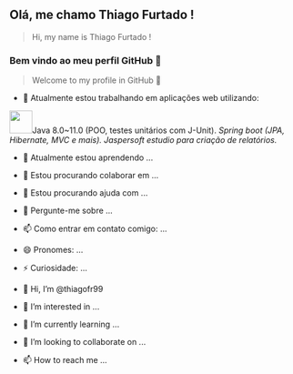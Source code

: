 ## Olá, me chamo Thiago Furtado !
>Hi, my name is Thiago Furtado !


### Bem vindo ao meu perfil GitHub 👋
>Welcome to my profile in GitHub 👋


- 🔭 Atualmente estou trabalhando em aplicações web utilizando:


<img src="https://cdn.jsdelivr.net/gh/devicons/devicon/icons/java/java-original-wordmark.svg" width="40" height="40"/>Java 8.0~11.0 (POO, testes unitários com J-Unit). 
<i class="devicon-spring-plain-wordmark colored">Spring boot (JPA, Hibernate, MVC e mais).</i>
<i class="far fa-file-chart-line">Jaspersoft estudio para criação de relatórios.</i>
          

- 🌱 Atualmente estou aprendendo ...
- 👯 Estou procurando colaborar em ...
- 🤔 Estou procurando ajuda com ...
- 💬 Pergunte-me sobre ...
- 📫 Como entrar em contato comigo: ...
- 😄 Pronomes: ...
- ⚡ Curiosidade: ...


- 👋 Hi, I’m @thiagofr99
- 👀 I’m interested in ...
- 🌱 I’m currently learning ...
- 💞️ I’m looking to collaborate on ...
- 📫 How to reach me ...

<!---
thiagofr99/thiagofr99 is a ✨ special ✨ repository because its `README.md` (this file) appears on your GitHub profile.
You can click the Preview link to take a look at your changes.
--->
